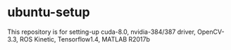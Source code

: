 # ubuntu-setup
This repository is for setting-up cuda-8.0, nvidia-384/387 driver, OpenCV-3.3, ROS Kinetic, Tensorflow1.4, MATLAB R2017b
